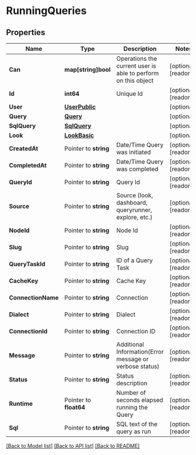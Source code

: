 # RunningQueries

## Properties

Name | Type | Description | Notes
------------ | ------------- | ------------- | -------------
**Can** | **map[string]bool** | Operations the current user is able to perform on this object | [optional] [readonly] 
**Id** | **int64** | Unique Id | [optional] [readonly] 
**User** | [**UserPublic**](UserPublic.md) |  | [optional] 
**Query** | [**Query**](Query.md) |  | [optional] 
**SqlQuery** | [**SqlQuery**](SqlQuery.md) |  | [optional] 
**Look** | [**LookBasic**](LookBasic.md) |  | [optional] 
**CreatedAt** | Pointer to **string** | Date/Time Query was initiated | [optional] [readonly] 
**CompletedAt** | Pointer to **string** | Date/Time Query was completed | [optional] [readonly] 
**QueryId** | Pointer to **string** | Query Id | [optional] [readonly] 
**Source** | Pointer to **string** | Source (look, dashboard, queryrunner, explore, etc.) | [optional] [readonly] 
**NodeId** | Pointer to **string** | Node Id | [optional] [readonly] 
**Slug** | Pointer to **string** | Slug | [optional] [readonly] 
**QueryTaskId** | Pointer to **string** | ID of a Query Task | [optional] [readonly] 
**CacheKey** | Pointer to **string** | Cache Key | [optional] [readonly] 
**ConnectionName** | Pointer to **string** | Connection | [optional] [readonly] 
**Dialect** | Pointer to **string** | Dialect | [optional] [readonly] 
**ConnectionId** | Pointer to **string** | Connection ID | [optional] [readonly] 
**Message** | Pointer to **string** | Additional Information(Error message or verbose status) | [optional] [readonly] 
**Status** | Pointer to **string** | Status description | [optional] [readonly] 
**Runtime** | Pointer to **float64** | Number of seconds elapsed running the Query | [optional] [readonly] 
**Sql** | Pointer to **string** | SQL text of the query as run | [optional] [readonly] 

[[Back to Model list]](../README.md#documentation-for-models) [[Back to API list]](../README.md#documentation-for-api-endpoints) [[Back to README]](../README.md)


